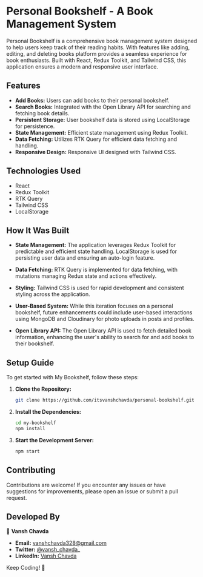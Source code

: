 

# Personal Bookshelf - A Book Management System

Personal Bookshelf is a comprehensive book management system designed to help users keep track of their reading habits. With features like adding, editing, and deleting books platform provides a seamless experience for book enthusiasts. Built with React, Redux Toolkit, and Tailwind CSS, this application ensures a modern and responsive user interface.

## Features

- **Add Books:** Users can add books to their personal bookshelf.
- **Search Books:** Integrated with the Open Library API for searching and fetching book details.
- **Persistent Storage:** User bookshelf data is stored using LocalStorage for persistence.
- **State Management:** Efficient state management using Redux Toolkit.
- **Data Fetching:** Utilizes RTK Query for efficient data fetching and handling.
- **Responsive Design:** Responsive UI designed with Tailwind CSS.

## Technologies Used

- React
- Redux Toolkit
- RTK Query
- Tailwind CSS
- LocalStorage

## How It Was Built

- **State Management:** The application leverages Redux Toolkit for predictable and efficient state handling. LocalStorage is used for persisting user data and ensuring an auto-login feature.
  
- **Data Fetching:** RTK Query is implemented for data fetching, with mutations managing Redux state and actions effectively.
  
- **Styling:** Tailwind CSS is used for rapid development and consistent styling across the application.
  
- **User-Based System:** While this iteration focuses on a personal bookshelf, future enhancements could include user-based interactions using MongoDB and Cloudinary for photo uploads in posts and profiles.
  
- **Open Library API:** The Open Library API is used to fetch detailed book information, enhancing the user's ability to search for and add books to their bookshelf.

## Setup Guide

To get started with My Bookshelf, follow these steps:

1. **Clone the Repository:**
   ```bash
   git clone https://github.com/itsvanshchavda/personal-bookshelf.git
   ```

2. **Install the Dependencies:**
   ```bash
   cd my-bookshelf
   npm install
   ```

3. **Start the Development Server:**
   ```bash
   npm start
   ```

## Contributing

Contributions are welcome! If you encounter any issues or have suggestions for improvements, please open an issue or submit a pull request.

## Developed By

👤 **Vansh Chavda**
- **Email:** vanshchavda328@gmail.com
- **Twitter:** [@vansh_chavda_](https://twitter.com/vansh_chavda_)
- **LinkedIn:** [Vansh Chavda](https://www.linkedin.com/in/vanshchavda07)

Keep Coding! 🚀

